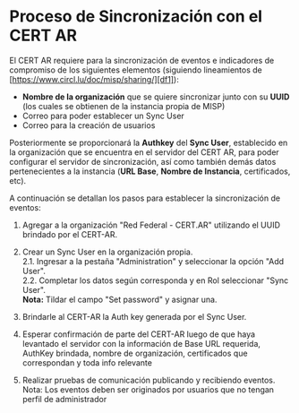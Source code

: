 # Proceso de Sincronización con el CERT AR

El CERT AR requiere para la sincronización de eventos e indicadores de compromiso de los siguientes elementos (siguiendo lineamientos de [https://www.circl.lu/doc/misp/sharing/][df1]):

  - **Nombre de la organización** que se quiere sincronizar junto con su **UUID** (los cuales se obtienen de la instancia propia de MISP)
  - Correo para poder establecer un Sync User
  - Correo para la creación de usuarios

Posteriormente se proporcionará la **Authkey** del **Sync User**, establecido en la organización que se encuentra en el servidor del CERT AR, para poder configurar el servidor de sincronización, así como también demás datos pertenecientes a la instancia (**URL Base**, **Nombre de Instancia**, certificados, etc).


A continuación se detallan los pasos para establecer la sincronización de eventos:

1. Agregar a la organización "Red Federal - CERT.AR" utilizando el UUID brindado por el CERT-AR.

2. Crear un Sync User en la organización propia.  
	2.1. Ingresar a la pestaña "Administration" y seleccionar la opción "Add User".  
	2.2. Completar los datos según corresponda y en Rol seleccionar "Sync User".  
	**Nota:** Tildar el campo "Set password" y asignar una.   

3. Brindarle al CERT-AR la Auth key generada por el Sync User.

4. Esperar confirmación de parte del CERT-AR luego de que haya levantado el servidor con la información de Base URL requerida, AuthKey brindada, nombre de organización, certificados que correspondan y toda info relevante

5. Realizar pruebas de comunicación publicando y recibiendo eventos.
Nota: Los eventos deben ser originados por usuarios que no tengan perfil de administrador


